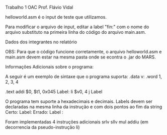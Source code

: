 Trabalho 1 OAC Prof. Flávio Vidal

helloworld.asm é o input de teste que utilizamos.

Para modificar o arquivo de input, editar a label "fin:" com o nome do arquivo substituto na primeira linha do código do arquivo main.asm.

Dados dos integrantes no relatório

OBS: Para que o código funcione corretamente, o arquivo helloworld.asm e main.asm devem estar na mesma pasta onde se econtra o .jar do MARS.


Informações Adicionais sobre o programa:

A seguir é um exemplo de sintaxe que o programa suporta:
.data
v: .word 1, 2, 3, 4

.text
addi $0, $t1, 0x045
Label: li $v0, 4
j Label


O programa tem suporte a hexadecimais e decimais.
Labels devem ser declaradas na mesma linha da instrução e com dois pontos ao fim
da string
Certo: Label:
Errado: Label :

Foram implementadas 4 instruções adicionais
srlv
sllv
mul
addiu (em decorrencia da pseudo-instrução li)
